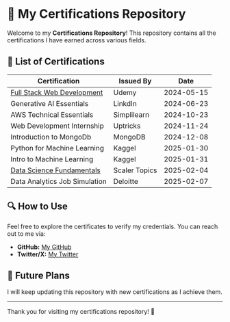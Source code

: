 # 📜 My Certifications Repository

Welcome to my **Certifications Repository**! This repository contains all the certifications I have earned across various fields.

## 📜 List of Certifications
| Certification | Issued By | Date |
|--------------|-----------|------|
| [Full Stack Web Development](https://www.udemy.com/certificate/UC-3b54c456-699c-4bbe-b273-9b0fd91d8d9c/)| Udemy | 2024-05-15 |
| Generative AI Essentials | LinkdIn | 2024-06-23 |
| AWS Technical Essentials | Simplilearn | 2024-10-23 |
| Web Development Internship | Uptricks | 2024-11-24 |
| Introduction to MongoDb | MongoDB | 2024-12-08 |
| Python for Machine Learning | Kaggel | 2025-01-30 |
| Intro to Machine Learning | Kaggel | 2025-01-31 |
| [Data Science Fundamentals](https://moonshot.scaler.com/s/li/XuIfhyDjfh) | Scaler Topics | 2025-02-04 |
| Data Analytics Job Simulation | Deloitte | 2025-02-07 |


## 🔍 How to Use
Feel free to explore the certificates to verify my credentials. You can reach out to me via:

- **GitHub:** [My GitHub](https://github.com/ullaslgd)
- **Twitter/X:** [My Twitter](#)

## 🚀 Future Plans
I will keep updating this repository with new certifications as I achieve them.

---

Thank you for visiting my certifications repository! 🎉

